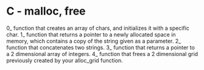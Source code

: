 # C - malloc, free
0_ function that creates an array of chars, and initializes it with a specific char.
1_ function that returns a pointer to a newly allocated space in memory, which contains a copy of the string given as a parameter.
2_ function that concatenates two strings.
3_ function that returns a pointer to a 2 dimensional array of integers.
4_ function that frees a 2 dimensional grid previously created by your alloc_grid function.
